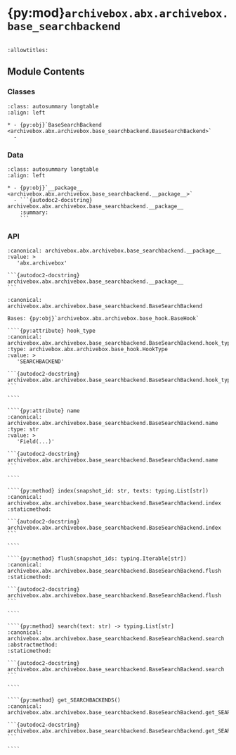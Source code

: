 # {py:mod}`archivebox.abx.archivebox.base_searchbackend`

```{py:module} archivebox.abx.archivebox.base_searchbackend
```

```{autodoc2-docstring} archivebox.abx.archivebox.base_searchbackend
:allowtitles:
```

## Module Contents

### Classes

````{list-table}
:class: autosummary longtable
:align: left

* - {py:obj}`BaseSearchBackend <archivebox.abx.archivebox.base_searchbackend.BaseSearchBackend>`
  -
````

### Data

````{list-table}
:class: autosummary longtable
:align: left

* - {py:obj}`__package__ <archivebox.abx.archivebox.base_searchbackend.__package__>`
  - ```{autodoc2-docstring} archivebox.abx.archivebox.base_searchbackend.__package__
    :summary:
    ```
````

### API

````{py:data} __package__
:canonical: archivebox.abx.archivebox.base_searchbackend.__package__
:value: >
   'abx.archivebox'

```{autodoc2-docstring} archivebox.abx.archivebox.base_searchbackend.__package__
```

````

`````{py:class} BaseSearchBackend(/, **data: typing.Any)
:canonical: archivebox.abx.archivebox.base_searchbackend.BaseSearchBackend

Bases: {py:obj}`archivebox.abx.archivebox.base_hook.BaseHook`

````{py:attribute} hook_type
:canonical: archivebox.abx.archivebox.base_searchbackend.BaseSearchBackend.hook_type
:type: archivebox.abx.archivebox.base_hook.HookType
:value: >
   'SEARCHBACKEND'

```{autodoc2-docstring} archivebox.abx.archivebox.base_searchbackend.BaseSearchBackend.hook_type
```

````

````{py:attribute} name
:canonical: archivebox.abx.archivebox.base_searchbackend.BaseSearchBackend.name
:type: str
:value: >
   'Field(...)'

```{autodoc2-docstring} archivebox.abx.archivebox.base_searchbackend.BaseSearchBackend.name
```

````

````{py:method} index(snapshot_id: str, texts: typing.List[str])
:canonical: archivebox.abx.archivebox.base_searchbackend.BaseSearchBackend.index
:staticmethod:

```{autodoc2-docstring} archivebox.abx.archivebox.base_searchbackend.BaseSearchBackend.index
```

````

````{py:method} flush(snapshot_ids: typing.Iterable[str])
:canonical: archivebox.abx.archivebox.base_searchbackend.BaseSearchBackend.flush
:staticmethod:

```{autodoc2-docstring} archivebox.abx.archivebox.base_searchbackend.BaseSearchBackend.flush
```

````

````{py:method} search(text: str) -> typing.List[str]
:canonical: archivebox.abx.archivebox.base_searchbackend.BaseSearchBackend.search
:abstractmethod:
:staticmethod:

```{autodoc2-docstring} archivebox.abx.archivebox.base_searchbackend.BaseSearchBackend.search
```

````

````{py:method} get_SEARCHBACKENDS()
:canonical: archivebox.abx.archivebox.base_searchbackend.BaseSearchBackend.get_SEARCHBACKENDS

```{autodoc2-docstring} archivebox.abx.archivebox.base_searchbackend.BaseSearchBackend.get_SEARCHBACKENDS
```

````

`````
